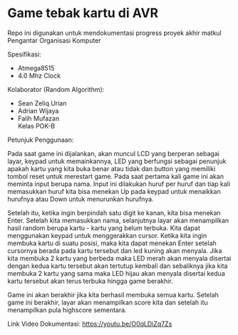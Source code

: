 # Game tebak kartu di AVR

Repo ini digunakan untuk mendokumentasi progress proyek akhir matkul Pengantar Organisasi Komputer

Spesifikasi:
- Atmega8515
- 4.0 Mhz Clock

Kolaborator (Random Algorithm):
- Sean Zeliq Urian
- Adrian Wijaya
- Falih Mufazan<br>
Kelas POK-B


Petunjuk Penggunaan:

Pada saat game ini dijalankan, akan muncul LCD yang berperan sebagai layar, keypad untuk memainkannya, LED yang berfungsi sebagai penunjuk apakah kartu yang kita buka benar atau tidak dan button yang memiliki tombol reset untuk merestart game. Pada saat pertama kali game ini akan meminta input berupa nama. Input ini dilakukan huruf per huruf dan tiap kali memasukkan huruf kita bisa menekan Up pada keypad untuk menaikkan hurufnya atau Down untuk menurunkan hurufnya.

Setelah itu, ketika ingin berpindah satu digit ke kanan, kita bisa menekan Enter. Setelah kita memasukkan nama, selanjutnya layar akan menampilkan hasil random berupa kartu - kartu yang belum terbuka. Kita dapat menggunakan keypad untuk menggerakkan cursor. Ketika kita ingin membuka kartu di suatu posisi, maka kita dapat menekan Enter setelah cursornya berada pada kartu tersebut dan led kuning akan menyala. Jika kita membuka 2 kartu yang berbeda maka LED merah akan menyala disertai dengan kedua kartu tersebut akan tertutup kembali dan sebaliknya jika kita membuka 2 kartu yang sama maka LED hijau akan menyala disertai kedua kartu tersebut akan terus terbuka hingga game berakhir.

Game ini akan berakhir jika kita berhasil membuka semua kartu. Setelah game ini berakhir, layar akan menampilkan score kita dan setelah itu menampilkan pula highscore sementara.

Link Video Dokumentasi: https://youtu.be/O0qLDiZq7Zs